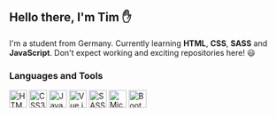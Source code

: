 ## Hello there, I'm Tim :hand:
I'm a student from Germany. Currently learning **HTML**, **CSS**, **SASS** and **JavaScript**. Don't expect working and exciting repositories here! :smiley:
### Languages and Tools
<div>
<img height="32" width="32" src="https://cdn.jsdelivr.net/npm/simple-icons@v3/icons/html5.svg" alt="HTML5">
<img height="32" width="32" src="https://cdn.jsdelivr.net/npm/simple-icons@v3/icons/css3.svg" alt="CSS3">
<img height="32" width="32" src="https://cdn.jsdelivr.net/npm/simple-icons@v3/icons/javascript.svg" alt="JavaScript">
<img height="32" width="32" src="https://cdn.jsdelivr.net/npm/simple-icons@v3/icons/vue-dot-js.svg" alt="Vue.js">
<img height="32" width="32" src="https://cdn.jsdelivr.net/npm/simple-icons@v3/icons/sass.svg" alt="SASS">
<img height="32" width="32" src="https://cdn.jsdelivr.net/npm/simple-icons@v3/icons/microsoftoffice.svg" alt="Microsoft Office">
<img height="32" width="32" src="https://cdn.jsdelivr.net/npm/simple-icons@v3/icons/bootstrap.svg" alt="Bootstrap">
</div>
